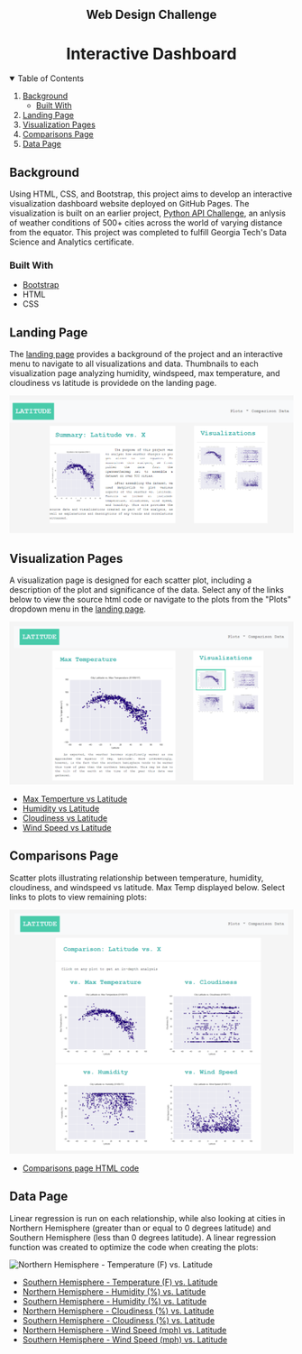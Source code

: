 
<p align="center">
 <h2 align="center"> Web Design Challenge </h2>
 <h1 align="center"> Interactive Dashboard </h1>
</p>

<!-- TABLE OF CONTENTS -->
<details open="open">
  <summary>Table of Contents</summary>
  <ol>
    <li>
      <a href="#background">Background</a>
      <ul>
        <li><a href="#built-with">Built With</a></li>
      </ul>
    </li>
    <li>
      <a href="#landing-page">Landing Page</a>
    </li>
    <li>
      <a href="#visualization-pages">Visualization Pages</a>
    </li>
    <li>
      <a href="#comparisons-page">Comparisons Page</a>
    </li>
    <li>
      <a href="#data-page">Data Page</a>
    </li>
  </ol>
</details>

<!-- Background -->
## Background
Using HTML, CSS, and Bootstrap, this project aims to develop an interactive visualization dashboard website deployed on GitHub Pages. The visualization is built on an earlier project, [Python API Challenge](https://github.com/asmvm/Python_API_Challenge), an anlysis of weather conditions of 500+ cities across the world of varying distance from the equator. This project was completed to fulfill Georgia Tech's Data Science and Analytics certificate.


### Built With
* [Bootstrap](https://getbootstrap.com/)
* HTML
* CSS


## Landing Page

The [landing page](https://asmvm.github.io/Web_Design_Challenge/WebVisualizations/weather_dashboard_index.html) provides a background of the project and an interactive menu to navigate to all visualizations and data. Thumbnails to each visualization page analyzing humidity, windspeed, max temperature, and cloudiness vs latitude is providede on the landing page.  

![Landing Page](saved_images/landing_page.PNG)

## Visualization Pages
A visualization page is designed for each scatter plot, including a description of the plot and significance of the data. Select any of the links below to view the source html code or navigate to the plots from the "Plots" dropdown menu in the [landing page](https://asmvm.github.io/Web_Design_Challenge/WebVisualizations/weather_dashboard_index.html).

![MaxTemperature vs Latitude](saved_images/max_temp_vs_latitude.PNG)
* [Max Temperture vs Latitude](https://github.com/asmvm/Web_Design_Challenge/blob/master/WebVisualizations/maxtemp.html)
* [Humidity vs Latitude](https://github.com/asmvm/Web_Design_Challenge/blob/master/WebVisualizations/humidity.html)
* [Cloudiness vs Latitude](https://github.com/asmvm/Web_Design_Challenge/blob/master/WebVisualizations/cloudiness.html)
* [Wind Speed vs Latitude](https://github.com/asmvm/Web_Design_Challenge/blob/master/WebVisualizations/windspeed.html)

## Comparisons Page
Scatter plots illustrating relationship between temperature, humidity, cloudiness, and windspeed vs latitude. Max Temp displayed below. Select links to plots to view remaining plots:

![Comparisons](saved_images/comparisons.PNG)
* [Comparisons page HTML code](WebVisualizations/comparisons.html)

## Data Page
Linear regression is run on each relationship, while also looking at cities in Northern Hemisphere (greater than or equal to 0 degrees latitude) and Southern Hemisphere (less than 0 degrees latitude). A linear regression function was created to optimize the code when creating the plots:

![Northern Hemisphere - Temperature (F) vs. Latitude](saved_figures/northernhem_maxtemp_vs_lat.png)
* [Southern Hemisphere - Temperature (F) vs. Latitude](saved_figures/southern_hem_maxtemp_vs_lat.png)
* [Northern Hemisphere - Humidity (%) vs. Latitude](saved_figures/northern_hem_humidity_vs_lat.png)
* [Southern Hemisphere - Humidity (%) vs. Latitude](saved_figures/southern_hem_humidity_vs_lat.png)
* [Northern Hemisphere - Cloudiness (%) vs. Latitude](saved_figures/northern_hem_cloudiness_vs_lat.png)
* [Southern Hemisphere - Cloudiness (%) vs. Latitude](saved_figures/southern_hem_cloudiness_vs_lat.png)
* [Northern Hemisphere - Wind Speed (mph) vs. Latitude](saved_figures/northern_hem_windspeed_vs_lat.png)
* [Southern Hemisphere - Wind Speed (mph) vs. Latitude](saved_figures/southern_hem_windspeed_vs_lat.png)



